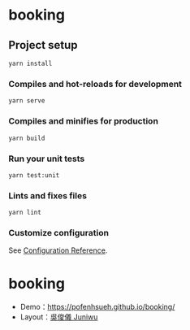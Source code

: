# booking

## Project setup

```
yarn install
```

### Compiles and hot-reloads for development

```
yarn serve
```

### Compiles and minifies for production

```
yarn build
```

### Run your unit tests

```
yarn test:unit
```

### Lints and fixes files

```
yarn lint
```

### Customize configuration

See [Configuration Reference](https://cli.vuejs.org/config/).

# booking

- Demo：https://pofenhsueh.github.io/booking/
- Layout：[吳俊儀 Juniwu](https://challenge.thef2e.com/user/2760?schedule=3948#works-3948)
